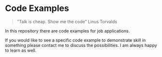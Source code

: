 # Code Examples


> "Talk is cheap. Show me the code" Linus Torvalds


In this repository there are code examples for job applications.

If you would like to see a specific code example to demonstrate skill in something please contact me to discuss the possibilities. I am always happy to learn as well.







